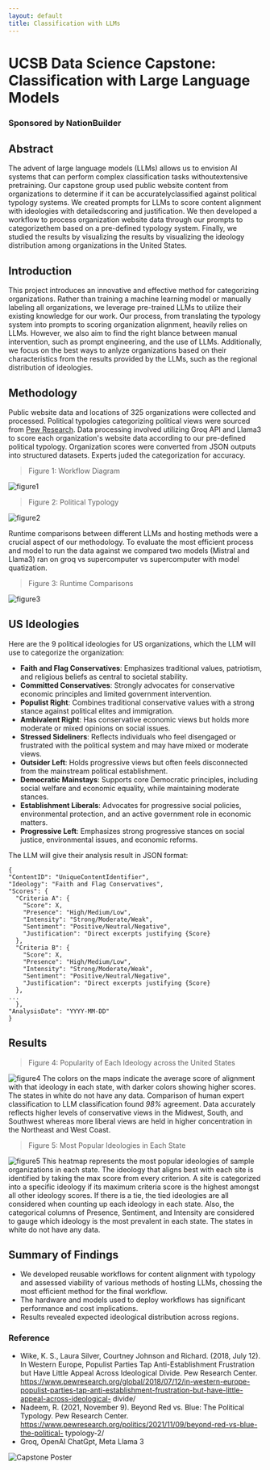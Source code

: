 ```yaml
---
layout: default
title: Classification with LLMs
---
```


# UCSB Data Science Capstone: Classification with Large Language Models
### Sponsored by NationBuilder


## Abstract
The advent of large language models (LLMs) allows us to envision AI systems that can perform complex classification tasks withoutextensive pretraining. Our capstone group used public website content from organizations to determine if it can be accuratelyclassified against political typology systems. We created prompts for LLMs to score content alignment with ideologies with detailedscoring and justification. We then developed a workflow to process organization website data through our prompts to categorizethem based on a pre-defined typology system. Finally, we studied the results by visualizing the results by visualizing the ideology distribution among organizations in the United States.

## Introduction
This project introduces an innovative and effective method for categorizing organizations. Rather than training a machine learning model or manually labeling all organizations, we leverage pre-trained LLMs to utilize their existing knowledge for our work. Our process, from translating the typology system into prompts to scoring organization alignment, heavily relies on LLMs. However, we also aim to find the right blance between manual intervention, such as prompt engineering, and the use of LLMs. Additionally, we focus on the best ways to anlyze organizations based on their characteristics from the results provided by the LLMs, such as the regional distribution of ideologies.

## Methodology  
Public website data and locations of 325 organizations were collected and processed. Political typologies categorizing political views were sourced from [Pew Research](https://www.pewresearch.org/politics/2021/11/09/beyond-red-vs-blue-the-political-typology-2/). Data processing involved utilizing Groq API and Llama3 to score each organization's website data according to our pre-defined political typology. Organization scores were converted from JSON outputs into structured datasets. Experts juded the categorization for accuracy.

> Figure 1: Workflow Diagram

![figure1](images/NB/fig1.png)

> Figure 2: Political Typology

![figure2](images/NB/fig2.png)  

Runtime comparisons between different LLMs and hosting methods were a crucial aspect of our methodology. To evaluate the most efficient process and model to run the data against we compared two models (Mistral and Llama3) ran on groq vs supercomputer vs supercomputer with model quatization.

> Figure 3: Runtime Comparisons

![figure3](images/NB/fig3.png)

## US Ideologies  
Here are the 9 political ideologies for US organizations, which the LLM will use to categorize the organization:
- **Faith and Flag Conservatives**: Emphasizes traditional values, patriotism, and religious beliefs as central to societal stability.
- **Committed Conservatives**: Strongly advocates for conservative economic principles and limited government intervention.
- **Populist Right**: Combines traditional conservative values with a strong stance against political elites and immigration.
- **Ambivalent Right**: Has conservative economic views but holds more moderate or mixed opinions on social issues.
- **Stressed Sideliners**: Reflects individuals who feel disengaged or frustrated with the political system and may have mixed or moderate views.
- **Outsider Left**: Holds progressive views but often feels disconnected from the mainstream political establishment.
- **Democratic Mainstays**: Supports core Democratic principles, including social welfare and economic equality, while maintaining moderate stances.
- **Establishment Liberals**: Advocates for progressive social policies, environmental protection, and an active government role in economic matters.
- **Progressive Left**: Emphasizes strong progressive stances on social justice, environmental issues, and economic reforms.

The LLM will give their analysis result in JSON format:

```
{
"ContentID": "UniqueContentIdentifier",
"Ideology": "Faith and Flag Conservatives",
"Scores": {
  "Criteria A": {
    "Score": X,
    "Presence": "High/Medium/Low",
    "Intensity": "Strong/Moderate/Weak",
    "Sentiment": "Positive/Neutral/Negative",
    "Justification": "Direct excerpts justifying {Score}
  },
  "Criteria B": {
    "Score": X,
    "Presence": "High/Medium/Low",
    "Intensity": "Strong/Moderate/Weak",
    "Sentiment": "Positive/Neutral/Negative",
    "Justification": "Direct excerpts justifying {Score}
  },
...
  },
"AnalysisDate": "YYYY-MM-DD"
}
```

## Results
> Figure 4: Popularity of Each Ideology across the United States

![figure4](images/NB/fig4.png)
The colors on the maps indicate the average score of alignment with that ideology in each state, with darker colors showing higher scores. The states in white do not have any data. Comparison of human expert classification to LLM classification found _98%_ agreement. Data accurately reflects higher levels of conservative views in the Midwest, South, and Southwest whereas more liberal views are held in higher concentration in the Northeast and West Coast.  

> Figure 5: Most Popular Ideologies in Each State

![figure5](images/NB/fig5.png)
This heatmap represents the most popular ideologies of sample organizations in each state. The ideology that aligns best with each site is identified by taking the max score from every criterion. A site is categorized into a specific ideology if its maximum criteria score is the highest amongst all other ideology scores. If there is a tie, the tied ideologies are all considered when counting up each ideology in each state. Also, the categorical columns of Presence, Sentiment, and Intensity are considered to gauge which ideology is the most prevalent in each state. The states in white do not have any data.

## Summary of Findings
- We developed reusable workflows for content alignment with typology and assessed viability of various methods of hosting LLMs, chossing the most efficient method for the final workflow.
- The hardware and models used to deploy workflows has significant performance and cost implications.
- Results revealed expected ideological distribution across regions.




### Reference
- Wike, K. S., Laura Silver, Courtney Johnson and Richard. (2018, July 12). In Western Europe, Populist Parties Tap Anti-Establishment Frustration but Have Little Appeal Across Ideological Divide. Pew Research Center. https://www.pewresearch.org/global/2018/07/12/in-western-europe-populist-parties-tap-anti-establishment-frustration-but-have-little-appeal-across-ideological- divide/ 
- Nadeem, R. (2021, November 9). Beyond Red vs. Blue: The Political Typology. Pew Research Center. https://www.pewresearch.org/politics/2021/11/09/beyond-red-vs-blue-the-political- typology-2/ 
- Groq, OpenAI ChatGpt, Meta Llama 3  

  
![Capstone Poster](images/NB/NBPoster.png)
